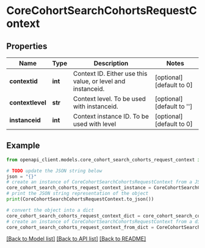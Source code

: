 # CoreCohortSearchCohortsRequestContext


## Properties

Name | Type | Description | Notes
------------ | ------------- | ------------- | -------------
**contextid** | **int** | Context ID. Either use this value, or level and instanceid. | [optional] [default to 0]
**contextlevel** | **str** | Context level. To be used with instanceid. | [optional] [default to '']
**instanceid** | **int** | Context instance ID. To be used with level | [optional] [default to 0]

## Example

```python
from openapi_client.models.core_cohort_search_cohorts_request_context import CoreCohortSearchCohortsRequestContext

# TODO update the JSON string below
json = "{}"
# create an instance of CoreCohortSearchCohortsRequestContext from a JSON string
core_cohort_search_cohorts_request_context_instance = CoreCohortSearchCohortsRequestContext.from_json(json)
# print the JSON string representation of the object
print(CoreCohortSearchCohortsRequestContext.to_json())

# convert the object into a dict
core_cohort_search_cohorts_request_context_dict = core_cohort_search_cohorts_request_context_instance.to_dict()
# create an instance of CoreCohortSearchCohortsRequestContext from a dict
core_cohort_search_cohorts_request_context_from_dict = CoreCohortSearchCohortsRequestContext.from_dict(core_cohort_search_cohorts_request_context_dict)
```
[[Back to Model list]](../README.md#documentation-for-models) [[Back to API list]](../README.md#documentation-for-api-endpoints) [[Back to README]](../README.md)


